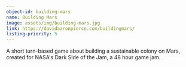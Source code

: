 ```yaml
---
object-id: building-mars
name: Building Mars
image: assets/img/building-mars.jpg
link: https://davidaaronpierce.com/buildingmars/
listing-priority: 5
---
```


A short turn-based game about building a sustainable colony on Mars, created for NASA's Dark Side of the Jam, a 48 hour game jam.
